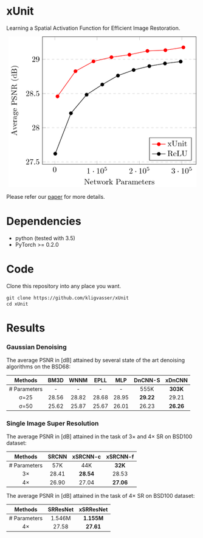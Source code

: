 # xUnit
Learning a Spatial Activation Function for Efficient Image Restoration.

<p align="center">
  <img width="495" height="396" src="/figures/figure1.png">
</p>

Please refer our [paper](https://arxiv.org/abs/1711.06445) for more details.


# Dependencies
- python (tested with 3.5)
- PyTorch >= 0.2.0


# Code
Clone this repository into any place you want.

	git clone https://github.com/kligvasser/xUnit
	cd xUnit


# Results
### Gaussian Denoising

The average PSNR in [dB] attained by several state of the art denoising algorithms on the BSD68:

| Methods | BM3D | WNNM | EPLL | MLP | DnCNN-S | xDnCNN |
| :---: | :---: | :---: | :---: | :---: | :---: | :---: |
| # Parameters | - | - | - | - | 555K | **303K** |
|      σ=25    | 28.56 | 28.82 | 28.68 | 28.95 | **29.22** | 29.21 |
|      σ=50    | 25.62 | 25.87 | 25.67 | 26.01 | 26.23 | **26.26** |


### Single Image Super Resolution

The average PSNR in [dB] attained in the task of 3× and 4× SR on BSD100 dataset:

| Methods | SRCNN | xSRCNN-c | xSRCNN-f |
| :---: | :---: | :---: | :---: |
| # Parameters | 57K | 44K | **32K** |
| 3× | 28.41 | **28.54** | 28.53 |
| 4× | 26.90 | 27.04 | **27.06** |

The average PSNR in [dB] attained in the task of 4× SR on BSD100 dataset:

| Methods | SRResNet | xSRResNet |
| :---: | :---: | :---: |
| # Parameters | 1.546M | **1.155M** |
| 4× | 27.58 | **27.61** |
